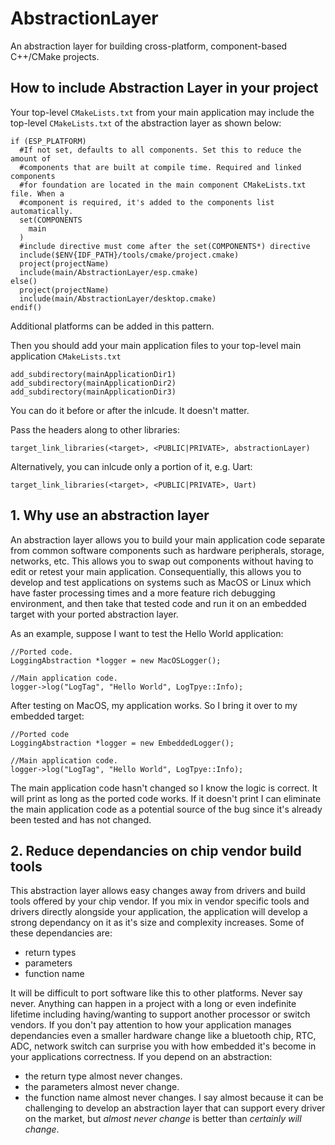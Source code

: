 # AbstractionLayer
An abstraction layer for building cross-platform, component-based C++/CMake projects.

## How to include Abstraction Layer in your project
Your top-level `CMakeLists.txt` from your main application may include the top-level `CMakeLists.txt` of the abstraction layer as shown below:

```
if (ESP_PLATFORM)
  #If not set, defaults to all components. Set this to reduce the amount of
  #components that are built at compile time. Required and linked components
  #for foundation are located in the main component CMakeLists.txt file. When a
  #component is required, it's added to the components list automatically.
  set(COMPONENTS
    main
  )
  #include directive must come after the set(COMPONENTS*) directive
  include($ENV{IDF_PATH}/tools/cmake/project.cmake)
  project(projectName)
  include(main/AbstractionLayer/esp.cmake)
else()
  project(projectName)
  include(main/AbstractionLayer/desktop.cmake)
endif()
```

Additional platforms can be added in this pattern.

Then you should add your main application files to your top-level main application `CMakeLists.txt`

```
add_subdirectory(mainApplicationDir1)
add_subdirectory(mainApplicationDir2)
add_subdirectory(mainApplicationDir3)
```

You can do it before or after the inlcude. It doesn't matter.

Pass the headers along to other libraries:

`target_link_libraries(<target>, <PUBLIC|PRIVATE>, abstractionLayer)`

Alternatively, you can inlcude only a portion of it, e.g. Uart:

`target_link_libraries(<target>, <PUBLIC|PRIVATE>, Uart)`

## 1. Why use an abstraction layer
An abstraction layer allows you to build your main application code separate from common software components such as hardware peripherals, storage, networks, etc.
This allows you to swap out components without having to edit or retest your main application. Consequentially, this allows you to develop and test applications on systems such
as MacOS or Linux which have faster processing times and a more feature rich debugging environment, and then take that tested code and run it on an embedded target with your ported abstraction layer.

As an example, suppose I want to test the Hello World application:

```
//Ported code.
LoggingAbstraction *logger = new MacOSLogger();

//Main application code.
logger->log("LogTag", "Hello World", LogTpye::Info);
```

After testing on MacOS, my application works. So I bring it over to my embedded target:

```
//Ported code
LoggingAbstraction *logger = new EmbeddedLogger();

//Main application code.
logger->log("LogTag", "Hello World", LogTpye::Info);
```

The main application code hasn't changed so I know the logic is correct. It will print as long as the ported code works. If it doesn't print I can eliminate the main application code as a potential source of the bug since it's already been tested and has not changed.

## 2. Reduce dependancies on chip vendor build tools
This abstraction layer allows easy changes away from drivers and build tools offered by your chip vendor. If you mix in vendor specific tools and drivers directly alongside your application, the application will develop a strong dependancy on it as it's size and complexity increases. Some of these dependancies are:
- return types
- parameters
- function name
  
It will be difficult to port software like this to other platforms. Never say never. Anything can happen in a project with a long or even indefinite lifetime including having/wanting to support another processor or switch vendors. If you don't pay 
attention to how your application manages dependancies even a smaller hardware change like a bluetooth chip, RTC, ADC, network switch can surprise you with how embedded it's become in your applications correctness.
If you depend on an abstraction:
- the return type almost never changes.
- the parameters almost never change.
- the function name almost never changes.
  I say almost because it can be challenging to develop an abstraction layer that can support every driver on the market, but _almost never change_ is better than _certainly will change_.
